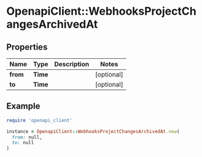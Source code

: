 # OpenapiClient::WebhooksProjectChangesArchivedAt

## Properties

| Name | Type | Description | Notes |
| ---- | ---- | ----------- | ----- |
| **from** | **Time** |  | [optional] |
| **to** | **Time** |  | [optional] |

## Example

```ruby
require 'openapi_client'

instance = OpenapiClient::WebhooksProjectChangesArchivedAt.new(
  from: null,
  to: null
)
```

